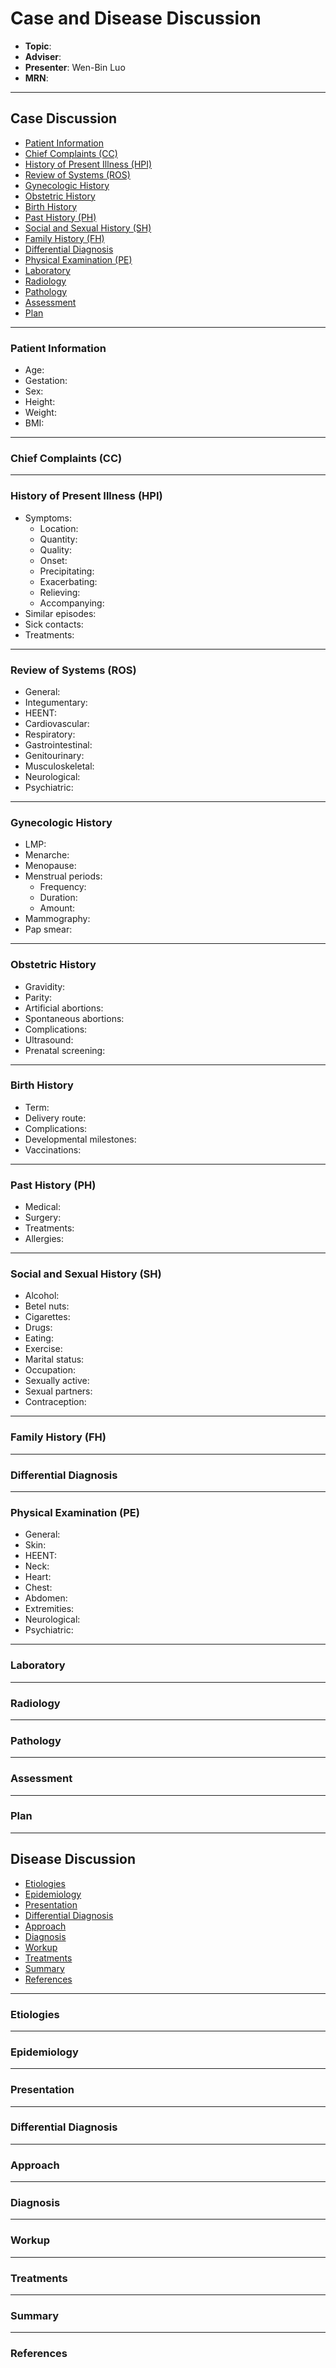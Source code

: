 # Case and Disease Discussion

- **Topic**:
- **Adviser**:
- **Presenter**: Wen-Bin Luo
- **MRN**:

---

## Case Discussion

- [Patient Information](#patient-information)
- [Chief Complaints (CC)](#chief-complaints-cc)
- [History of Present Illness (HPI)](#history-of-present-illness-hpi)
- [Review of Systems (ROS)](#review-of-systems-ros)
- [Gynecologic History](#gynecologic-history)
- [Obstetric History](#obstetric-history)
- [Birth History](#birth-history)
- [Past History (PH)](#past-history-ph)
- [Social and Sexual History (SH)](#social-and-sexual-history-sh)
- [Family History (FH)](#family-history-fh)
- [Differential Diagnosis](#differential-diagnosis)
- [Physical Examination (PE)](#physical-examination-pe)
- [Laboratory](#laboratory)
- [Radiology](#radiology)
- [Pathology](#pathology)
- [Assessment](#assessment)
- [Plan](#plan)

---

### Patient Information

- Age:
- Gestation:
- Sex:
- Height:
- Weight:
- BMI:

---

### Chief Complaints (CC)

---

### History of Present Illness (HPI)

- Symptoms:
	- Location:
	- Quantity:
	- Quality:
	- Onset:
	- Precipitating:
	- Exacerbating:
	- Relieving:
	- Accompanying:
- Similar episodes:
- Sick contacts:
- Treatments:

---

### Review of Systems (ROS)

- General:
- Integumentary:
- HEENT:
- Cardiovascular:
- Respiratory:
- Gastrointestinal:
- Genitourinary:
- Musculoskeletal:
- Neurological:
- Psychiatric:

---

### Gynecologic History

- LMP:
- Menarche:
- Menopause:
- Menstrual periods:
	- Frequency:
	- Duration:
	- Amount:
- Mammography:
- Pap smear:

---

### Obstetric History

- Gravidity:
- Parity:
- Artificial abortions:
- Spontaneous abortions:
- Complications:
- Ultrasound:
- Prenatal screening:

---

### Birth History

- Term:
- Delivery route:
- Complications:
- Developmental milestones:
- Vaccinations:

---

### Past History (PH)

- Medical:
- Surgery:
- Treatments:
- Allergies:

---

### Social and Sexual History (SH)

- Alcohol:
- Betel nuts:
- Cigarettes:
- Drugs:
- Eating:
- Exercise:
- Marital status:
- Occupation:
- Sexually active:
- Sexual partners:
- Contraception:

---

### Family History (FH)

---

### Differential Diagnosis

---

### Physical Examination (PE)

- General:
- Skin:
- HEENT:
- Neck:
- Heart:
- Chest:
- Abdomen:
- Extremities:
- Neurological:
- Psychiatric:

---

### Laboratory

---

### Radiology

---

### Pathology

---

### Assessment

---

### Plan

---

## Disease Discussion

- [Etiologies](#etiologies)
- [Epidemiology](#epidemiology)
- [Presentation](#presentation)
- [Differential Diagnosis](#differential-diagnosis-1)
- [Approach](#approach)
- [Diagnosis](#diagnosis)
- [Workup](#workup)
- [Treatments](#treatments)
- [Summary](#summary)
- [References](#references)

---

### Etiologies

---

### Epidemiology

---

### Presentation

---

### Differential Diagnosis

---

### Approach

---

### Diagnosis

---

### Workup

---

### Treatments

---

### Summary

---

### References
